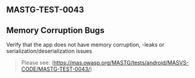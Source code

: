 ##  MASTG-TEST-0043

## Memory Corruption Bugs

Verify that the app does not have memory corruption, -leaks or serialization/deserialization issues

> Please see: (https://mas.owasp.org/MASTG/tests/android/MASVS-CODE/MASTG-TEST-0043/)